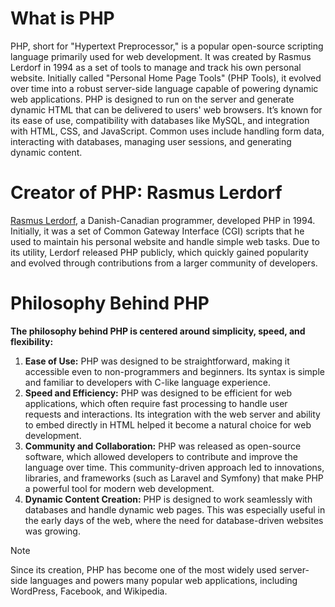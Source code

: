 # What is PHP 
PHP, short for "Hypertext Preprocessor," is a popular open-source scripting language primarily used for web development. It was created by Rasmus Lerdorf in 1994 as a set of tools to manage and track his own personal website. Initially called "Personal Home Page Tools" (PHP Tools), it evolved over time into a robust server-side language capable of powering dynamic web applications.
  PHP is designed to run on the server and generate dynamic HTML that can be delivered to users' web browsers. It’s known for its ease of use, compatibility with databases like MySQL, and integration with HTML, CSS, and JavaScript. Common uses include handling form data, interacting with databases, managing user sessions, and generating dynamic content.
# Creator of PHP: Rasmus Lerdorf
[Rasmus Lerdorf](https://en.wikipedia.org/wiki/Rasmus_Lerdorf), a Danish-Canadian programmer, developed PHP in 1994. Initially, it was a set of Common Gateway Interface (CGI) scripts that he used to maintain his personal website and handle simple web tasks. Due to its utility, Lerdorf released PHP publicly, which quickly gained popularity and evolved through contributions from a larger community of developers.
# Philosophy Behind PHP
**The philosophy behind PHP is centered around simplicity, speed, and flexibility:**
1. **Ease of Use:** PHP was designed to be straightforward, making it accessible even to non-programmers and beginners. Its syntax is simple and familiar to developers with C-like language experience.
2. **Speed and Efficiency:** PHP was designed to be efficient for web applications, which often require fast processing to handle user requests and interactions. Its integration with the web server and ability to embed directly in HTML helped it become a natural choice for web development.
3. **Community and Collaboration:** PHP was released as open-source software, which allowed developers to contribute and improve the language over time. This community-driven approach led to innovations, libraries, and frameworks (such as Laravel and Symfony) that make PHP a powerful tool for modern web development.
4. **Dynamic Content Creation:** PHP is designed to work seamlessly with databases and handle dynamic web pages. This was especially useful in the early days of the web, where the need for database-driven websites was growing.
>[!NOTE]
> Since its creation, PHP has become one of the most widely used server-side languages and powers many popular web applications, including WordPress, Facebook, and Wikipedia.










